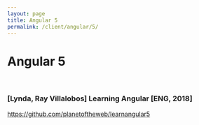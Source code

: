 ```yaml
---
layout: page
title: Angular 5
permalink: /client/angular/5/
---
```


# Angular 5

<br/>

### [Lynda, Ray Villalobos] Learning Angular [ENG, 2018]

https://github.com/planetoftheweb/learnangular5
